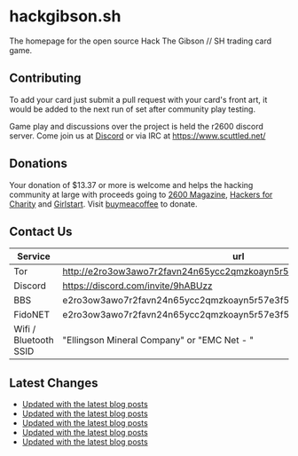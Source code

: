 # hackgibson.sh
The homepage for the open source Hack The Gibson // SH trading card game.


## Contributing

To add your card just submit a pull request with your card's front art, it would be added to the next run of set after community play testing.

Game play and discussions over the project is held the r2600 discord server. Come join us at [Discord](https://discord.com/invite/9hABUzz) or via IRC at https://www.scuttled.net/


## Donations

Your donation of $13.37 or more is welcome and helps the hacking community at large with proceeds going to [2600 Magazine](https://2600.com/), [Hackers for Charity](https://hackersforcharity.org) and [Girlstart](https://girlstart.org).  Visit [buymeacoffee](https://www.buymeacoffee.com/hackgibson.sh) to donate.


## Contact Us

Service | url
-|-
Tor | http://e2ro3ow3awo7r2favn24n65ycc2qmzkoayn5r57e3f56nvjwdcgg32ad.onion
Discord | https://discord.com/invite/9hABUzz
BBS | e2ro3ow3awo7r2favn24n65ycc2qmzkoayn5r57e3f56nvjwdcgg32ad.onion:23
FidoNET | e2ro3ow3awo7r2favn24n65ycc2qmzkoayn5r57e3f56nvjwdcgg32ad.onion:24554
Wifi / Bluetooth SSID | "Ellingson Mineral Company" or "EMC Net - <fidonet address>"

## Latest Changes
<!-- BLOG-POST-LIST:START -->
- [Updated with the latest blog posts](https://github.com/DFW2600/hackgibson.sh/commit/321058d032defd1b97634ed3f0aeef8c09193b7a)
- [Updated with the latest blog posts](https://github.com/DFW2600/hackgibson.sh/commit/7a55360d870253ba26bf0a6f1e285575cca8abb6)
- [Updated with the latest blog posts](https://github.com/DFW2600/hackgibson.sh/commit/a36abbb364c005478d4ffd5805c8693d040876e7)
- [Updated with the latest blog posts](https://github.com/DFW2600/hackgibson.sh/commit/b68d9d793d9bd3e4de3ebb48f7b1995404c920f5)
- [Updated with the latest blog posts](https://github.com/DFW2600/hackgibson.sh/commit/05d7c5cb8b5e71b47eabc9d7a24c99a382f8caf1)
<!-- BLOG-POST-LIST:END -->
